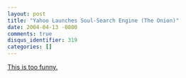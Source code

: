 ```yaml
---
layout: post
title: "Yahoo Launches Soul-Search Engine (The Onion)"
date: 2004-04-13 -0800
comments: true
disqus_identifier: 319
categories: []
---
```

[This is too
funny.](http://www.theonion.com/news/index.php?issue=4014&n=1)


